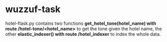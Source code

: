 # wuzzuf-task
hotel-flask.py contains two functions **get_hotel_tone(hotel_name) with route /hotel-tone/<hotel_name>** to get the tone given the hotel name, the other **elastic_indexer() with route /hotel_indexer** to index the whole data. 
